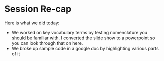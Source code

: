 # Session Re-cap
Here is what we did today: 
- We worked on key vocabulary terms by testing nomenclature you should be familiar with. I converted the slide show to a powerpoint so you can look through that on here.
- We broke up sample code in a google doc by highlighting various parts of it
